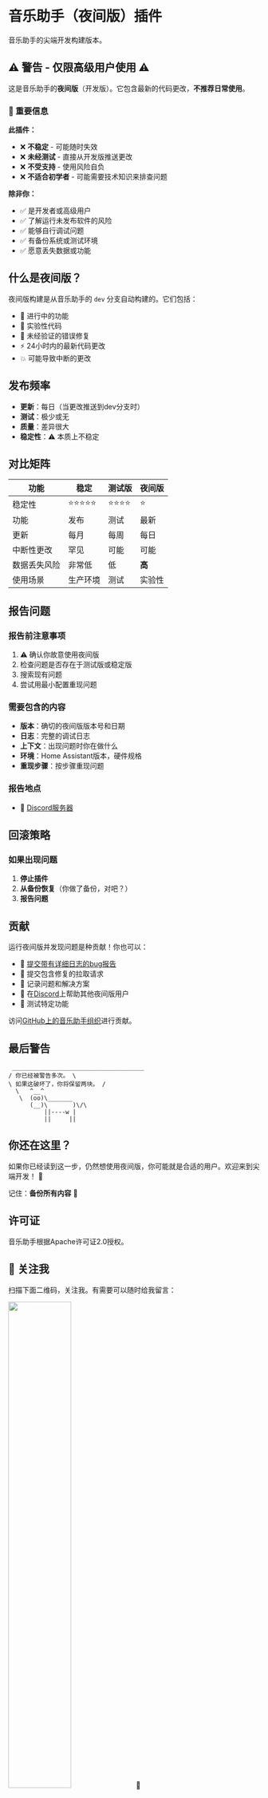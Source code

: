 # 音乐助手（夜间版）插件

音乐助手的尖端开发构建版本。

## ⚠️ 警告 - 仅限高级用户使用 ⚠️

这是音乐助手的**夜间版**（开发版）。它包含最新的代码更改，**不推荐日常使用**。

### 🔴 重要信息

**此插件：**

- ❌ **不稳定** - 可能随时失效
- ❌ **未经测试** - 直接从开发版推送更改
- ❌ **不受支持** - 使用风险自负
- ❌ **不适合初学者** - 可能需要技术知识来排查问题

**除非你：**

- ✅ 是开发者或高级用户
- ✅ 了解运行未发布软件的风险
- ✅ 能够自行调试问题
- ✅ 有备份系统或测试环境
- ✅ 愿意丢失数据或功能

## 什么是夜间版？

夜间版构建是从音乐助手的 `dev` 分支自动构建的。它们包括：

- 🚧 进行中的功能
- 🔬 实验性代码
- 🐛 未经验证的错误修复
- ⚡ 24小时内的最新代码更改
- 💥 可能导致中断的更改

## 发布频率

- **更新**：每日（当更改推送到dev分支时）
- **测试**：极少或无
- **质量**：差异很大
- **稳定性**：⚠️ 本质上不稳定

## 对比矩阵

| 功能          | 稳定     | 测试版     | 夜间版       |
| ------------- | -------- | ---------- | ------------ |
| 稳定性        | ⭐⭐⭐⭐⭐ | ⭐⭐⭐⭐ | ⭐            |
| 功能         | 发布     | 测试      | 最新        |
| 更新          | 每月     | 每周      | 每日         |
| 中断性更改    | 罕见     | 可能      | 可能      |
| 数据丢失风险   | 非常低   | 低        | **高**      |
| 使用场景      | 生产环境 | 测试      | 实验性      |

## 报告问题

### 报告前注意事项

1. ⚠️ 确认你故意使用夜间版
2. 检查问题是否存在于测试版或稳定版
3. 搜索现有问题
4. 尝试用最小配置重现问题

### 需要包含的内容

- **版本**：确切的夜间版版本号和日期
- **日志**：完整的调试日志
- **上下文**：出现问题时你在做什么
- **环境**：Home Assistant版本，硬件规格
- **重现步骤**：按步骤重现问题

### 报告地点

- 💬 [Discord服务器](https://discord.gg/PZQ6RWbfeS)

## 回滚策略

### 如果出现问题

1. **停止插件**
2. **从备份恢复**（你做了备份，对吧？）
3. **报告问题**

## 贡献

运行夜间版并发现问题是种贡献！你也可以：

- 🐛 [提交带有详细日志的bug报告](https://github.com/music-assistant/support)
- 🔧 提交包含修复的拉取请求
- 📝 记录问题和解决方案
- 💬 在[Discord](https://discord.gg/PZQ6RWbfeS)上帮助其他夜间版用户
- 🧪 测试特定功能

访问[GitHub上的音乐助手组织](https://github.com/music-assistant)进行贡献。

## 最后警告

```
 _____________________________________
/ 你已经被警告多次。 \
\ 如果这破坏了，你将保留两块。 /
  \   ^__^
   \  (oo)\_______
      (__)\       )\/\
          ||----w |
          ||     ||
```

## 你还在这里？

如果你已经读到这一步，仍然想使用夜间版，你可能就是合适的用户。欢迎来到尖端开发！ 🚀

记住：**备份所有内容** 💾

## 许可证

音乐助手根据Apache许可证2.0授权。
## 📱 关注我

扫描下面二维码，关注我。有需要可以随时给我留言：

<img src="https://gitee.com/desmond_GT/hassio-addons/raw/main/WeChat_QRCode.png" width="50%" /> 📲

## ☕ 赞助支持

如果您觉得我花费大量时间维护这个库对您有帮助，欢迎请我喝杯奶茶，您的支持将是我持续改进的动力！

<div style="display: flex; justify-content: space-between;">
  <img src="https://gitee.com/desmond_GT/hassio-addons/raw/main/1_readme/Ali_Pay.jpg" height="350px" />
  <img src="https://gitee.com/desmond_GT/hassio-addons/raw/main/1_readme/WeChat_Pay.jpg" height="350px" />
</div> 💖

感谢您的支持与鼓励！
